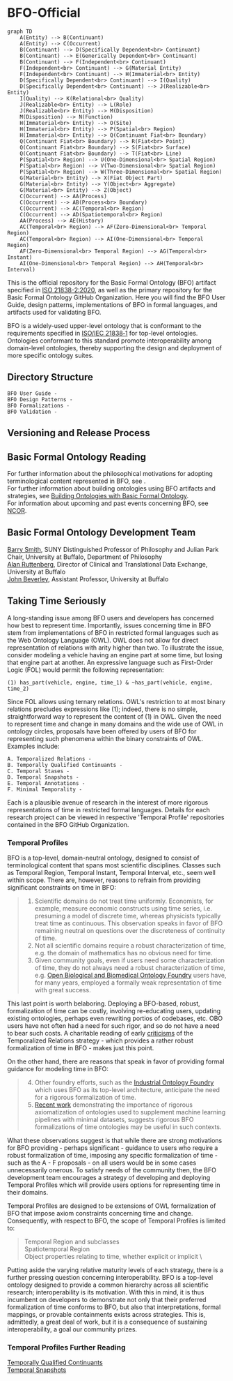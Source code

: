 # BFO-Official
```mermaid
graph TD
    A(Entity) --> B(Continuant)
    A(Entity) --> C(Occurrent)
    B(Continuant) --> D(Specifically Dependent<br> Continuant)
    B(Continuant) --> E(Generically Dependent<br> Continuant)
    B(Continuant) --> F(Independent<br> Continuant)
    F(Independent<br> Continuant) --> G(Material Entity)
    F(Independent<br> Continuant) --> H(Immaterial<br> Entity)
    D(Specifically Dependent<br> Continuant) --> I(Quality)
    D(Specifically Dependent<br> Continuant) --> J(Realizable<br> Entity)
    I(Quality) --> K(Relational<br> Quality)
    J(Realizable<br> Entity) --> L(Role)
    J(Realizable<br> Entity) --> M(Disposition)
    M(Disposition) --> N(Function)
    H(Immaterial<br> Entity) --> O(Site)
    H(Immaterial<br> Entity) --> P(Spatial<br> Region)
    H(Immaterial<br> Entity) --> Q(Continuant Fiat<br> Boundary)
    Q(Continuant Fiat<br> Boundary) --> R(Fiat<br> Point)
    Q(Continuant Fiat<br> Boundary) --> S(Fiat<br> Surface)
    Q(Continuant Fiat<br> Boundary) --> T(Fiat<br> Line)
    P(Spatial<br> Region) --> U(One-Dimensional<br> Spatial Region)
    P(Spatial<br> Region) --> V(Two-Dimensional<br> Spatial Region)
    P(Spatial<br> Region) --> W(Three-Dimensional<br> Spatial Region)
    G(Material<br> Entity) --> X(Fiat Object Part)
    G(Material<br> Entity) --> Y(Object<br> Aggregate)
    G(Material<br> Entity) --> Z(Object)
    C(Occurrent) --> AA(Process)
    C(Occurrent) --> AB(Process<br> Boundary)
    C(Occurrent) --> AC(Temporal<br> Region)
    C(Occurrent) --> AD(Spatiotemporal<br> Region)
    AA(Process) --> AE(History)
    AC(Temporal<br> Region) --> AF(Zero-Dimensional<br> Temporal Region)
    AC(Temporal<br> Region) --> AI(One-Dimensional<br> Temporal Region)
    AF(Zero-Dimensional<br> Temporal Region) --> AG(Temporal<br> Instant)
    AI(One-Dimensional<br> Temporal Region) --> AH(Temporal<br> Interval)
   ```

This is the official repository for the Basic Formal Ontology (BFO) artifact specified in [ISO 21838-2:2020](https://www.iso.org/standard/74572.html), as well as the primary repository for the Basic Formal Ontology GitHub Organization. Here you will find the BFO User Guide, design patterns, implementations of BFO in formal languages, and artifacts used for validating BFO. 

BFO is a widely-used upper-level ontology that is conformant to the requirements specified in [ISO/IEC 21838‑1](https://www.iso.org/standard/71954.html) for top-level ontologies. Ontologies conformant to this standard promote interoperability among domain-level ontologies, thereby supporting the design and deployment of more specific ontology suites. 

## Directory Structure

    BFO User Guide - 
    BFO Design Patterns - 
    BFO Formalizations - 
    BFO Validation - 
    
## Versioning and Release Process



## Basic Formal Ontology Reading
For further information about the philosophical motivations for adopting terminological content represented in BFO, see [](). \
For further information about building ontologies using BFO artifacts and strategies, see [Building Ontologies with Basic Formal Ontology](https://mitpress.mit.edu/9780262527811/building-ontologies-with-basic-formal-ontology/). \
For information about upcoming and past events concerning BFO, see [NCOR](https://ncorwiki.buffalo.edu/index.php/Main_Page). 

## Basic Formal Ontology Development Team
[Barry Smith](https://www.buffalo.edu/cas/philosophy/faculty/faculty_directory/smith-b.html), SUNY Distinguished Professor of Philosophy and Julian Park Chair, University at Buffalo, Department of Philosophy\
[Alan Ruttenberg](https://dental.buffalo.edu/faculty/home.html?ubit=alanrutt), Director of Clinical and Translational Data Exchange, University at Buffalo\
[John Beverley](https://www.buffalo.edu/cas/philosophy/faculty/faculty_directory/john-beverley.html), Assistant Professor, University at Buffalo


## Taking Time Seriously
A long-standing issue among BFO users and developers has concerned how best to represent time. Importantly, issues concerning time in BFO stem from implementations of BFO in restricted formal languages such as the Web Ontology Language (OWL). OWL does not allow for direct representation of relations with arity higher than two. To illustrate the issue, consider modeling a vehicle having an engine part at some time, but losing that engine part at another. An expressive language such as First-Order Logic (FOL) would permit the following representation: 

    (1) has_part(vehicle, engine, time_1) & ~has_part(vehicle, engine, time_2)

Since FOL allows using ternary relations. OWL's restriction to at most binary relations precludes expressions like (1); indeed, there is no simple, straightforward way
to represent the content of (1) in OWL. Given the need to represent time and change in many domains and the wide use of OWL in ontology circles, proposals have been offered by users of BFO for representing such phenomena within the binary constraints of OWL. Examples include: 

    A. Temporalized Relations - 
    B. Temporally Qualified Continuants - 
    C. Temporal Stases - 
    D. Temporal Snapshots - 
    E. Temporal Annotations - 
    F. Minimal Temporality - 

Each is a plausible avenue of research in the interest of more rigorous representations of time in restricted formal languages. Details for each research project can be viewed in respective 'Temporal Profile' repositories contained in the BFO GitHub Organization. 

### Temporal Profiles 
BFO is a top-level, domain-neutral ontology, designed to consist of terminological content that spans most scientific disciplines. Classes such as Temporal Region, Temporal Instant, Temporal Interval, etc., seem well within scope. There are, however, reasons to refrain from providing significant constraints on time in BFO:

> 1. Scientific domains do not treat time uniformly. Economists, for example, measure economic constructs using time series, i.e. presuming a model of discrete time, whereas physicists typically treat time as continuous. This observation speaks in favor of BFO remaining neutral on questions over the discreteness of continuity of time. 
> 2. Not all scientific domains require a robust characterization of time, e.g. the domain of mathematics has no obvious need for time. 
> 3. Given community goals, even if users need some characterization of time, they do not always need a robust characterization of time, e.g. [Open Biological and Biomedical Ontology Foundry](https://obofoundry.org/) users have, for many years, employed a formally weak representation of time with great success.
    
This last point is worth belaboring. Deploying a BFO-based, robust, formalization of time can be costly, involving re-educating users, updating existing ontologies, perhaps even rewriting portios of codebases, etc. OBO users have not often had a need for such rigor, and so do not have a need to bear such costs. A charitable reading of early [criticisms](https://github.com/cmungall/trel-crit/raw/master/trc.pdf) of the Temporalized Relations strategy - which provides a rather robust formalization of time in BFO - makes just this point.  

On the other hand, there are reasons that speak in favor of providing formal guidance for modeling time in BFO:

> 4. Other foundry efforts, such as the [Industrial Ontology Foundry](https://www.industrialontologies.org/) which uses BFO as its top-level architecture, anticipate the need for a rigorous formalization of time.
> 5. [Recent work](https://pubmed.ncbi.nlm.nih.gov/36534832/) demonstrating the importance of rigorous axiomatization of ontologies used to supplement machine learning pipelines with minimal datasets, suggests rigorous BFO formalizations of time ontologies may be useful in such contexts. 

What these observations suggest is that while there are strong motivations for BFO providing - perhaps significant - guidance to users who require a robust formalization of time, imposing any specific formalization of time - such as the A - F proposals - on all users would be in some cases unnecessarily onerous. To satisfy needs of the community then, the BFO development team encourages a strategy of developing and deploying Temporal Profiles which will provide users options for representing time in their domains. 

Temporal Profiles are designed to be extensions of OWL formalization of BFO that impose axiom constraints concerning time and change. Consequently, with respect to BFO, the scope of Temporal Profiles is limited to: 

> Temporal Region and subclasses \
> Spatiotemporal Region \
> Object properties relating to time, whether explicit or implicit \



Putting aside the varying relative maturity levels of each strategy, there is a further pressing question concerning interoperability. BFO is a top-level ontology designed to provide a common hierarchy across all scientific research; interoperability is its motivation. With this in mind, it is thus incumbent on developers to demonstrate not only that their preferred formalization of time conforms to BFO, but also that interpretations, formal mappings, or provable containments exists across strategies. This is, admittedly, a great deal of work, but it is a consequence of sustaining interoperability, a goal our community prizes. 

### Temporal Profiles Further Reading
[Temporally Qualified Continuants](https://jansenludger.github.io/home/Texte/TQC%20Freiburg8%20Proceedings.pdf) \
[Temporal Snapshots](https://oborel.github.io/obo-relations/temporal-semantics/) 


